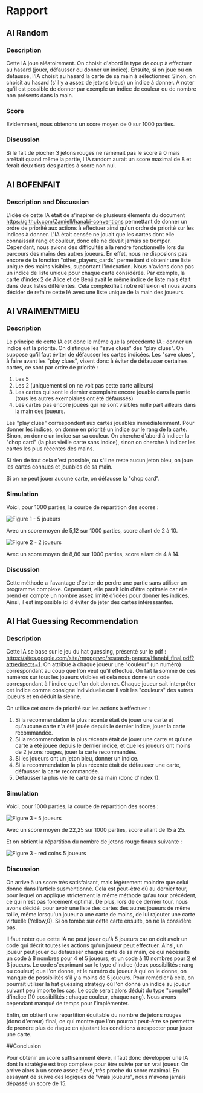 # Rapport

## AI Random

### Description

Cette IA joue aléatoirement. On choisit d'abord le type de coup à effectuer au hasard (jouer, défausser ou donner un indice).
Ensuite, si on joue ou on défausse, l'IA choisit au hasard la carte de sa main à sélectionner. Sinon, on choisit au hasard (s'il y a assez de jetons bleus) un indice à donner. A noter qu'il est possible de donner par exemple un indice de couleur ou de nombre non présents dans la main.

### Score

Evidemment, nous obtenons un score moyen de 0 sur 1000 parties.

### Discussion

Si le fait de piocher 3 jetons rouges ne ramenait pas le score à 0 mais arrêtait quand même la partie, l'IA random aurait un score maximal de 8 et ferait deux tiers des parties à score non nul.

## AI BOFENFAIT

### Description and Discussion

L'idée de cette IA était de s'inspirer de plusieurs éléments du document https://github.com/Zamiell/hanabi-conventions permettant de donner un ordre de priorité aux actions à effectuer ainsi qu'un ordre de priorité sur les indices à donner. L'IA était censée ne jouait que les cartes dont elle connaissait rang et couleur, donc elle ne devait jamais se tromper. Cependant, nous avions des difficultés à la rendre fonctionnelle lors du parcours des mains des autres joueurs.
En effet, nous ne disposions pas encore de la fonction "other_players_cards" permettant d'obtenir une liste unique des mains visibles, supportant l'indexation. Nous n'avions donc pas un indice de liste unique pour chaque carte considérée. Par exemple, la carte d'index 2 de Alice et de Benji avait le même indice de liste mais était dans deux listes différentes. Cela complexifiait notre réflexion et nous avons décider de refaire cette IA avec une liste unique de la main des joueurs.

## AI VRAIMENTMIEU

### Description

Le principe de cette IA est donc le même que la précédente IA : donner un indice est la priorité. On distingue les "save clues" des "play clues". On suppose qu'il faut éviter de défausser les cartes indicées. Les "save clues", à faire avant les "play clues", visent donc à éviter de défausser certaines cartes, ce sont par ordre de priorité : 
1. Les 5
2. Les 2 (uniquement si on ne voit pas cette carte ailleurs)
3. Les cartes qui sont le dernier exemplaire encore jouable dans la partie (tous les autres exemplaires ont été défaussés)
4. Les cartes pas encore jouées qui ne sont visibles nulle part ailleurs dans la main des joueurs.

Les "play clues" correspondent aux cartes jouables immédiatemment.
Pour donner les indices, on donne en priorité un indice sur le rang de la carte. Sinon, on donne un indice sur sa couleur. On cherche d'abord à indicer la "chop card" (la plus vieille carte sans indice), sinon on cherche à indicer les cartes les plus récentes des mains.

Si rien de tout cela n'est possible, ou s'il ne reste aucun jeton bleu, on joue les cartes connues et jouables de sa main.

Si on ne peut jouer aucune carte, on défausse la "chop card".

### Simulation

Voici, pour 1000 parties, la courbe de répartition des scores :

![Figure 1 - 5 joueurs](https://github.com/ismaelabdouli/hanabi/blob/master/test/stat_better_1.png)

Avec un score moyen de 5,12 sur 1000 parties, score allant de 2 à 10.

![Figure 2 - 2 joueurs](https://github.com/ismaelabdouli/hanabi/blob/master/test/stat_better_2.png)

Avec un score moyen de 8,86 sur 1000 parties, score allant de 4 à 14.

### Discussion

Cette méthode a l'avantage d'éviter de perdre une partie sans utiliser un programme complexe. Cependant, elle paraît loin d'être optimale car elle prend en compte un nombre assez limité d'idées pour donner les indices. Ainsi, il est impossible ici d'éviter de jeter des cartes intéressantes.

## AI Hat Guessing Recommendation

### Description

Cette IA se base sur le jeu du hat guessing, présenté sur le pdf : https://sites.google.com/site/rmgpgrwc/research-papers/Hanabi_final.pdf?attredirects=1. On attribue à chaque joueur une "couleur" (un numéro) correspondant au coup que l'on veut qu'il effectue. On fait la somme de ces numéros sur tous les joueurs visibles et cela nous donne un code correspondant à l'indice que l'on doit donner. Chaque joueur sait interpréter cet indice comme consigne individuelle car il voit les "couleurs" des autres joueurs et en déduit la sienne.

On utilise cet ordre de priorité sur les actions à effectuer :
1. Si la recommendation la plus récente était de jouer une carte et qu'aucune carte n'a été jouée depuis le dernier indice, jouer la carte recommandée.
2. Si la recommendation la plus récente était de jouer une carte et qu'une carte a été jouée depuis le dernier indice, et que les joueurs ont moins de 2 jetons rouges, jouer la carte recommandée.
3. Si les joueurs ont un jeton bleu, donner un indice.
4.  Si la recommendation la plus récente était de défausser une carte, défausser la carte recommandée.
5. Défausser la plus vieille carte de sa main (donc d'index 1).

### Simulation

Voici, pour 1000 parties, la courbe de répartition des scores :

![Figure 3 - 5 joueurs](https://github.com/ismaelabdouli/hanabi/blob/master/test/stat_hat_guesser_ameliore_3.png)

Avec un score moyen de 22,25 sur 1000 parties, score allant de 15 à 25.

Et on obtient la répartition du nombre de jetons rouge finaux suivante :

![Figure 3 - red coins 5 joueurs](https://github.com/ismaelabdouli/hanabi/blob/master/test/red_coins_hat_guesser.png)


### Discussion

On arrive à un score très satisfaisant, mais légèrement moindre que celui donné dans l'article susmentionné. Cela est peut-être dû au dernier tour, pour lequel on applique strictement la même méthode qu'au tour précédent, ce qui n'est pas forcément optimal. De plus, lors de ce dernier tour, nous avons décidé, pour avoir une liste des cartes des autres joueurs de même taille, même lorsqu'un joueur a une carte de moins, de lui rajouter une carte virtuelle (Yellow,0). Si on tombe sur cette carte ensuite, on ne la considère pas.

Il faut noter que cette IA ne peut jouer qu'à 5 joueurs car on doit avoir un code qui décrit toutes les actions qu'un joueur peut effectuer. Ainsi, un joueur peut jouer ou défausser chaque carte de sa main, ce qui nécessite un code à 8 nombres pour 4 et 5 joueurs, et un code à 10 nombres pour 2 et 3 joueurs. Le code s'exprimant sur le type d'indice (deux possibilités : rang ou couleur) que l'on donne, et le numéro du joueur à qui on le donne, on manque de possibilités s'il y a moins de 5 joueurs. Pour remédier à cela, on pourrait utiliser la hat guessing strategy où l'on donne un indice au joueur suivant peu importe les cas. Le code serait alors déduit du type "complet" d'indice (10 possibilités : chaque couleur, chaque rang). Nous avons cependant manqué de temps pour l'implémenter.

Enfin, on obtient une répartition équitable du nombre de jetons rouges (donc d'erreur) final, ce qui montre que l'on pourrait peut-être se permettre de prendre plus de risque en ajustant les conditions à respecter pour jouer une carte.

##Conclusion

Pour obtenir un score suffisamment élevé, il faut donc développer une IA dont la stratégie est trop complexe pour être suivie par un vrai joueur. On arrive alors à un score assez élevé, très proche du score maximal. En essayant de suivre des logiques de "vrais joueurs", nous n'avons jamais dépassé un score de 15.